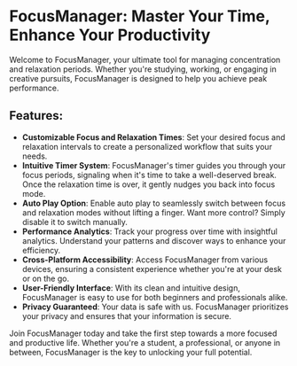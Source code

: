 # FocusManager: Master Your Time, Enhance Your Productivity

Welcome to FocusManager, your ultimate tool for managing concentration and relaxation periods. Whether you're studying, working, or engaging in creative pursuits, FocusManager is designed to help you achieve peak performance.

## Features:

- **Customizable Focus and Relaxation Times**: Set your desired focus and relaxation intervals to create a personalized workflow that suits your needs.
- **Intuitive Timer System**: FocusManager's timer guides you through your focus periods, signaling when it's time to take a well-deserved break. Once the relaxation time is over, it gently nudges you back into focus mode.
- **Auto Play Option**: Enable auto play to seamlessly switch between focus and relaxation modes without lifting a finger. Want more control? Simply disable it to switch manually.
- **Performance Analytics**: Track your progress over time with insightful analytics. Understand your patterns and discover ways to enhance your efficiency.
- **Cross-Platform Accessibility**: Access FocusManager from various devices, ensuring a consistent experience whether you're at your desk or on the go.
- **User-Friendly Interface**: With its clean and intuitive design, FocusManager is easy to use for both beginners and professionals alike.
- **Privacy Guaranteed**: Your data is safe with us. FocusManager prioritizes your privacy and ensures that your information is secure.

Join FocusManager today and take the first step towards a more focused and productive life. Whether you're a student, a professional, or anyone in between, FocusManager is the key to unlocking your full potential.
